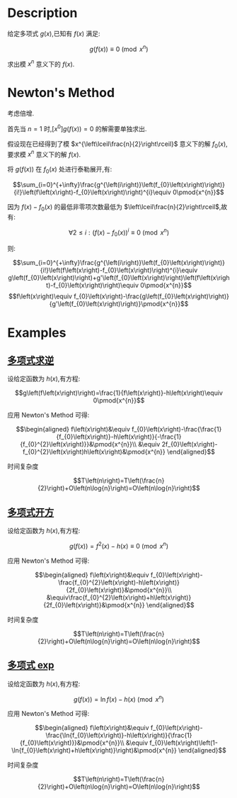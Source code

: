 # Description

给定多项式 $g\left(x\right)$,已知有 $f\left(x\right)$ 满足:

$$g\left(f\left(x\right)\right)\equiv 0\pmod{x^{n}}$$

求出模 $x^{n}$ 意义下的 $f\left(x\right)$.

# Newton's Method

考虑倍增.

首先当 $n=1$ 时,$\left[x^{0}\right]g\left(f\left(x\right)\right)=0$ 的解需要单独求出.

假设现在已经得到了模 $x^{\left\lceil\frac{n}{2}\right\rceil}$ 意义下的解 $f_{0}\left(x\right)$,要求模 $x^{n}$ 意义下的解 $f\left(x\right)$.

将 $g\left(f\left(x\right)\right)$ 在 $f_{0}\left(x\right)$ 处进行泰勒展开,有:

$$\sum_{i=0}^{+\infty}\frac{g^{\left(i\right)}\left(f_{0}\left(x\right)\right)}{i!}\left(f\left(x\right)-f_{0}\left(x\right)\right)^{i}\equiv 0\pmod{x^{n}}$$

因为 $f\left(x\right)-f_{0}\left(x\right)$ 的最低非零项次数最低为 $\left\lceil\frac{n}{2}\right\rceil$,故有:

$$\forall 2\leqslant i:\left(f\left(x\right)-f_{0}\left(x\right)\right)^{i}\equiv 0\pmod{x^{n}}$$

则:

$$\sum_{i=0}^{+\infty}\frac{g^{\left(i\right)}\left(f_{0}\left(x\right)\right)}{i!}\left(f\left(x\right)-f_{0}\left(x\right)\right)^{i}\equiv g\left(f_{0}\left(x\right)\right)+g'\left(f_{0}\left(x\right)\right)\left(f\left(x\right)-f_{0}\left(x\right)\right)\equiv 0\pmod{x^{n}}$$
$$f\left(x\right)\equiv f_{0}\left(x\right)-\frac{g\left(f_{0}\left(x\right)\right)}{g'\left(f_{0}\left(x\right)\right)}\pmod{x^{n}}$$

# Examples

## <span id="inv">[多项式求逆](../poly-inv)</span>

设给定函数为 $h\left(x\right)$,有方程:

$$g\left(f\left(x\right)\right)=\frac{1}{f\left(x\right)}-h\left(x\right)\equiv 0\pmod{x^{n}}$$

应用 Newton's Method 可得:

$$\begin{aligned}
    f\left(x\right)&\equiv f_{0}\left(x\right)-\frac{\frac{1}{f_{0}\left(x\right)}-h\left(x\right)}{-\frac{1}{f_{0}^{2}\left(x\right)}}&\pmod{x^{n}}\\
    &\equiv 2f_{0}\left(x\right)-f_{0}^{2}\left(x\right)h\left(x\right)&\pmod{x^{n}}
\end{aligned}$$

时间复杂度

$$T\left(n\right)=T\left(\frac{n}{2}\right)+O\left(n\log{n}\right)=O\left(n\log{n}\right)$$

## <span id="sqrt">[多项式开方](../poly-sqrt)</span>

设给定函数为 $h\left(x\right)$,有方程:

$$g\left(f\left(x\right)\right)=f^{2}\left(x\right)-h\left(x\right)\equiv 0\pmod{x^{n}}$$

应用 Newton's Method 可得:

$$\begin{aligned}
    f\left(x\right)&\equiv f_{0}\left(x\right)-\frac{f_{0}^{2}\left(x\right)-h\left(x\right)}{2f_{0}\left(x\right)}&\pmod{x^{n}}\\
    &\equiv\frac{f_{0}^{2}\left(x\right)+h\left(x\right)}{2f_{0}\left(x\right)}&\pmod{x^{n}}
\end{aligned}$$

时间复杂度

$$T\left(n\right)=T\left(\frac{n}{2}\right)+O\left(n\log{n}\right)=O\left(n\log{n}\right)$$

## <span id="exp">[多项式 exp](../poly-exp)</span>

设给定函数为 $h\left(x\right)$,有方程:

$$g\left(f\left(x\right)\right)=\ln{f\left(x\right)}-h\left(x\right)\pmod{x^{n}}$$

应用 Newton's Method 可得:

$$\begin{aligned}
    f\left(x\right)&\equiv f_{0}\left(x\right)-\frac{\ln{f_{0}\left(x\right)}-h\left(x\right)}{\frac{1}{f_{0}\left(x\right)}}&\pmod{x^{n}}\\
    &\equiv f_{0}\left(x\right)\left(1-\ln{f_{0}\left(x\right)+h\left(x\right)}\right)&\pmod{x^{n}}
\end{aligned}$$

时间复杂度

$$T\left(n\right)=T\left(\frac{n}{2}\right)+O\left(n\log{n}\right)=O\left(n\log{n}\right)$$














